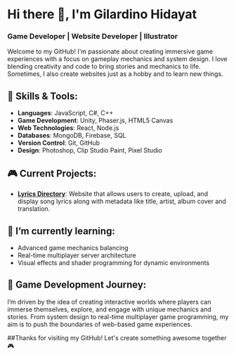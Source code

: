 # Hi there 👋, I'm Gilardino Hidayat

### Game Developer | Website Developer | Illustrator

Welcome to my GitHub! I'm passionate about creating immersive game experiences with a focus on gameplay mechanics and system design. I love blending creativity and code to bring stories and mechanics to life. Sometimes, I also create websites just as a hobby and to learn new things.

## 🔧 Skills & Tools:
- **Languages**: JavaScript, C#, C++
- **Game Development**: Unity, Phaser.js, HTML5 Canvas
- **Web Technologies**: React, Node.js
- **Databases**: MongoDB, Firebase, SQL
- **Version Control**: Git, GitHub
- **Design**: Photoshop, Clip Studio Paint, Pixel Studio

## 🎮 Current Projects:
- **[Lyrics Directory](https://github.com/GilardinoHidayat/Lyrics-Directory)**: Website that allows users to create, upload, and display song lyrics along with metadata like title, artist, album cover and translation.

## 🌱 I’m currently learning:
- Advanced game mechanics balancing
- Real-time multiplayer server architecture
- Visual effects and shader programming for dynamic environments

## 🚀 Game Development Journey:
I’m driven by the idea of creating interactive worlds where players can immerse themselves, explore, and engage with unique mechanics and stories. From system design to real-time multiplayer game programming, my aim is to push the boundaries of web-based game experiences.


##Thanks for visiting my GitHub! Let's create something awesome together 🎮
